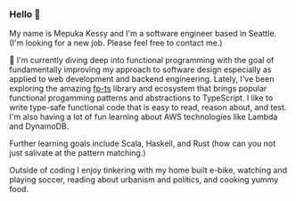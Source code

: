 ### Hello 👋

My name is Mepuka Kessy and I'm a software engineer based in Seattle. (I'm looking for a new job. Please feel free to contact me.)

🔭 I'm currently diving deep into functional programming with the goal of fundamentally improving my approach to software design especially as applied to web development and backend engineering. Lately, I've been exploring the amazing [fp-ts](https://github.com/gcanti/fp-ts) library and ecosystem that brings popular functional progamming patterns and abstractions to TypeScript. I like to write type-safe functional code that is easy to read, reason about, and test. I'm also having a lot of fun learning about AWS technologies like Lambda and DynamoDB.

Further learning goals include Scala, Haskell, and Rust (how can you not just salivate at the pattern matching.)


Outside of coding I enjoy tinkering with my home built e-bike, watching and playing soccer, reading about urbanism and politics, and cooking yummy food.

 

<!--
- 🌱 I’m currently learning ...
- 👯 I’m looking to collaborate on ...
- 🤔 I’m looking for help with ...
- 💬 Ask me about ...
- 📫 How to reach me: ...
- 😄 Pronouns: ...
- ⚡ Fun fact: ...

-->
